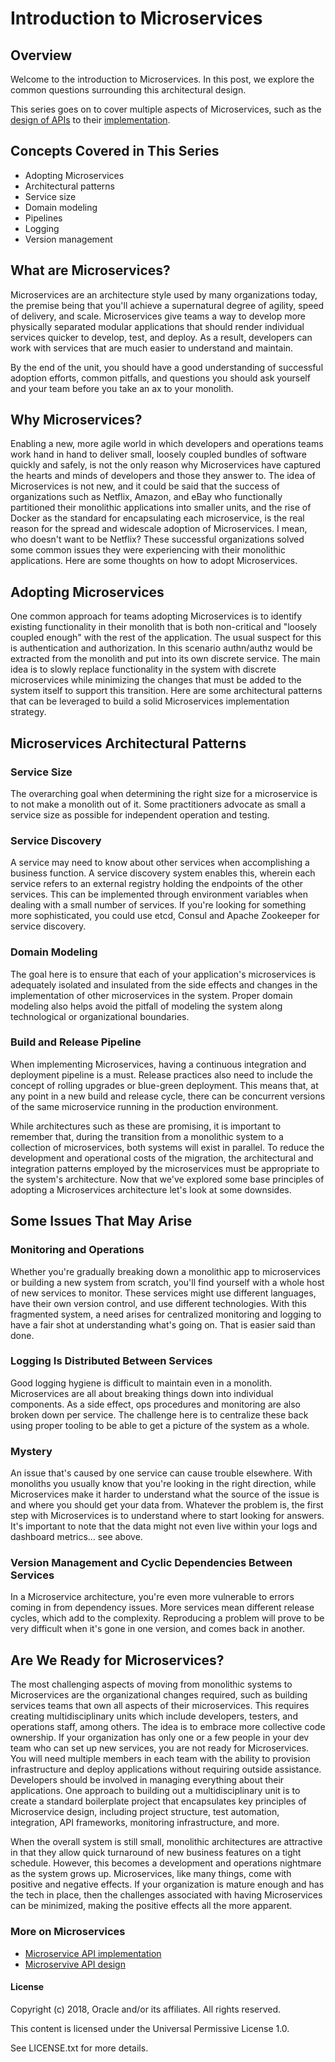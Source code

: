 # Introduction to Microservices

## Overview 

Welcome to the introduction to Microservices. In this post, we explore the common questions surrounding this architectural design. 

This series goes on to cover multiple aspects of Microservices, such as the [design of APIs](https://gitlab-odx.oracledx.com/cloudnative/devcenter/blob/master/content/microservices/api-design.md) to their [implementation](https://gitlab-odx.oracledx.com/cloudnative/devcenter/blob/master/content/microservices/api-implementation.md). 

## Concepts Covered in This Series 
* Adopting Microservices
* Architectural patterns 
* Service size 
* Domain modeling 
* Pipelines
* Logging 
* Version management 


## What are Microservices?
Microservices are an architecture style used by many organizations today, the premise being that you'll achieve a supernatural degree of agility, speed of delivery, and scale. Microservices give teams a way to develop more physically separated modular applications that should render individual services quicker to develop, test, and deploy. As a result, developers can work with services that are much easier to understand and maintain.

By the end of the unit, you should have a good understanding of successful adoption efforts, common pitfalls, and questions you should ask yourself and your team before you take an ax to your monolith.

## Why Microservices?
Enabling a new, more agile world in which developers and operations teams work hand in hand to deliver small, loosely coupled bundles of software quickly and safely, is not the only reason why Microservices have captured the hearts and minds of developers and those they answer to. The idea of Microservices is not new, and it could be said that the success of organizations such as Netflix, Amazon, and eBay who functionally partitioned their monolithic applications into smaller units, and the rise of Docker as the standard for encapsulating each microservice, is the real reason for the spread and widescale adoption of Microservices. I mean, who doesn't want to be Netflix? These successful organizations solved some common issues they were experiencing with their monolithic applications. Here are some thoughts on how to adopt Microservices.

## Adopting Microservices
One common approach for teams adopting Microservices is to identify existing functionality in their monolith that is both non-critical and "loosely coupled enough" with the rest of the application. The usual suspect for this is authentication and authorization. In this scenario authn/authz would be extracted from the monolith and put into its own discrete service. The main idea is to slowly replace functionality in the system with discrete microservices while minimizing the changes that must be added to the system itself to support this transition. Here are some architectural patterns that can be leveraged to build a solid Microservices implementation strategy.
## Microservices Architectural Patterns

### Service Size
The overarching goal when determining the right size for a microservice is to not make a monolith out of it. Some practitioners advocate as small a service size as possible for independent operation and testing.
### Service Discovery
A service may need to know about other services when accomplishing a business function. A service discovery system enables this, wherein each service refers to an external registry holding the endpoints of the other services. This can be implemented through environment variables when dealing with a small number of services. If you're looking for something more sophisticated, you could use etcd, Consul and Apache Zookeeper for service discovery.
### Domain Modeling
The goal here is to ensure that each of your application's microservices is adequately isolated and insulated from the side effects and changes in the implementation of other microservices in the system. Proper domain modeling also helps avoid the pitfall of modeling the system along technological or organizational boundaries.
### Build and Release Pipeline
When implementing Microservices, having a continuous integration and deployment pipeline is a must. Release practices also need to include the concept of rolling upgrades or blue-green deployment. This means that, at any point in a new build and release cycle, there can be concurrent versions of the same microservice running in the production environment.

While architectures such as these are promising, it is important to remember that, during the transition from a monolithic system to a collection of microservices, both systems will exist in parallel. To reduce the development and operational costs of the migration, the architectural and integration patterns employed by the microservices must be appropriate to the system's architecture. Now that we've explored some base principles of adopting a Microservices architecture let's look at some downsides. 
## Some Issues That May Arise 

### Monitoring and Operations
Whether you're gradually breaking down a monolithic app to microservices or building a new system from scratch, you'll find yourself with a whole host of new services to monitor. These services might use different languages, have their own version control, and use different technologies. With this fragmented system, a need arises for centralized monitoring and logging to have a fair shot at understanding what's going on. That is easier said than done.
### Logging Is Distributed Between Services
Good logging hygiene is difficult to maintain even in a monolith. Microservices are all about breaking things down into individual components. As a side effect, ops procedures and monitoring are also broken down per service. The challenge here is to centralize these back using proper tooling to be able to get a picture of the system as a whole. 

### Mystery
An issue that's caused by one service can cause trouble elsewhere. With monoliths you usually know that you're looking in the right direction, while Microservices make it harder to understand what the source of the issue is and where you should get your data from. Whatever the problem is, the first step with Microservices is to understand where to start looking for answers. It's important to note that the data might not even live within your logs and dashboard metrics… see above.

### Version Management and Cyclic Dependencies Between Services
In a Microservice architecture, you're even more vulnerable to errors coming in from dependency issues. More services mean different release cycles, which add to the complexity. Reproducing a problem will prove to be very difficult when it's gone in one version, and comes back in another. 

## Are We Ready for Microservices?

The most challenging aspects of moving from monolithic systems to Microservices are the organizational changes required, such as building services teams that own all aspects of their microservices. This requires creating multidisciplinary units which include developers, testers, and operations staff, among others. The idea is to embrace more collective code ownership. If your organization has only one or a few people in your dev team who can set up new services, you are not ready for Microservices. You will need multiple members in each team with the ability to provision infrastructure and deploy applications without requiring outside assistance. Developers should be involved in managing everything about their applications. One approach to building out a multidisciplinary unit is to create a standard boilerplate project that encapsulates key principles of Microservice design, including project structure, test automation, integration, API frameworks, monitoring infrastructure, and more.

When the overall system is still small, monolithic architectures are attractive in that they allow quick turnaround of new business features on a tight schedule. However, this becomes a development and operations nightmare as the system grows up. Microservices, like many things, come with positive and negative effects. If your organization is mature enough and has the tech in place, then the challenges associated with having Microservices can be minimized, making the positive effects all the more apparent.

### More on Microservices

* [Microservice API implementation](https://gitlab-odx.oracledx.com/cloudnative/devcenter/blob/master/content/microservices/api-implementation.md)
* [Microservive API design](https://gitlab-odx.oracledx.com/cloudnative/devcenter/blob/master/content/microservices/api-design.md)

#### License
Copyright (c) 2018, Oracle and/or its affiliates. All rights
reserved.

This content is licensed under the Universal Permissive
License 1.0.

See LICENSE.txt for more details.
